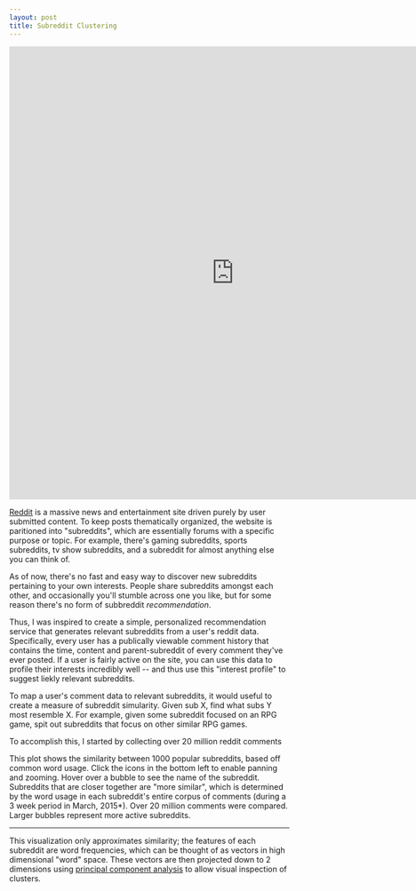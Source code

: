 ```yaml
---
layout: post
title: Subreddit Clustering
---
```


<iframe src="https://vida.io/gists/vn2hn29qg8H6a6DwN/index.html" seamless frameborder="0" width="808" height="816"></iframe>

[Reddit](http://www.reddit.com) is a massive news and entertainment site driven purely by user submitted content. To keep posts thematically organized, the website is paritioned into "subreddits", which are essentially forums with a specific purpose or topic. For example, there's gaming subreddits, sports subreddits, tv show subreddits, and a subreddit for almost anything else you can think of. 

As of now, there's no fast and easy way to discover new subreddits pertaining to your own interests. People share subreddits amongst each other, and occasionally you'll stumble across one you like, but for some reason there's no form of subbreddit *recommendation*.

Thus, I was inspired to create a simple, personalized recommendation service that generates relevant subreddits from a user's reddit data. Specifically, every user has a publically viewable comment history that contains the time, content and parent-subreddit of every comment they've ever posted. If a user is fairly active on the site, you can use this data to profile their interests incredibly well -- and thus use this "interest profile" to suggest liekly relevant subreddits.

To map a user's comment data to relevant subreddits, it would useful to create a measure of subreddit simularity. Given sub X, find what subs Y most resemble X. For example, given some subreddit focused on an RPG game, spit out subreddits that focus on other similar RPG games. 

To accomplish this, I started by collecting over 20 million reddit comments


This plot shows the similarity between 1000 popular subreddits, based off common word usage. Click the icons in the bottom left to enable panning and zooming. Hover over a bubble to see the name of the subreddit.  Subreddits that are closer together are "more similar", which is determined by the word usage in each subreddit's entire corpus of comments (during a 3 week period in March, 2015*). Over 20 million comments were compared. Larger bubbles represent more active subreddits. 

*** 

This visualization only approximates similarity; the features of each subreddit are word frequencies, which can be thought of as vectors in high dimensional "word" space. These vectors are then projected down to 2 dimensions using [principal component analysis](https://en.wikipedia.org/wiki/Principal_component_analysis) to allow visual inspection of clusters. 
